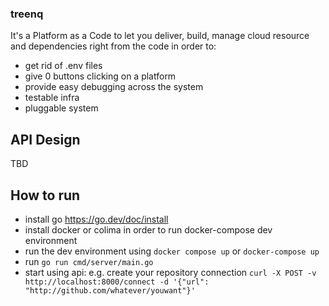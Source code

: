 ### treenq
It's a Platform as a Code to let you deliver, build, manage cloud resource and dependencies right from the code in order to:
- get rid of .env files
- give 0 buttons clicking on a platform
- provide easy debugging across the system
- testable infra
- pluggable system

## API Design
TBD

## How to run 
- install go https://go.dev/doc/install
- install docker or colima in order to run docker-compose dev environment
- run the dev environment using `docker compose up` or `docker-compose up`
- run `go run cmd/server/main.go`
- start using api: e.g. create your repository connection `curl -X POST -v http://localhost:8000/connect -d '{"url": "http://github.com/whatever/youwant"}'` 
